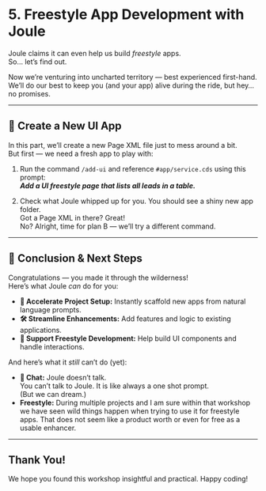 # 5. Freestyle App Development with Joule

Joule claims it can even help us build *freestyle* apps.  
So… let’s find out.

Now we’re venturing into uncharted territory — best experienced first-hand.  
We’ll do our best to keep you (and your app) alive during the ride, but hey… no promises.

---

## 🚀 Create a New UI App

In this part, we’ll create a new Page XML file just to mess around a bit.  
But first — we need a fresh app to play with:

1. Run the command `/add-ui` and reference `#app/service.cds` using this prompt:  
   **_Add a UI freestyle page that lists all leads in a table._**

2. Check what Joule whipped up for you. You should see a shiny new app folder.  
   Got a Page XML in there? Great!  
   No? Alright, time for plan B — we’ll try a different command.

---

## 🎉 Conclusion & Next Steps

Congratulations — you made it through the wilderness!  
Here’s what Joule *can* do for you:

- **🚀 Accelerate Project Setup:** Instantly scaffold new apps from natural language prompts.  
- **🛠️ Streamline Enhancements:** Add features and logic to existing applications.  
- **🎨 Support Freestyle Development:** Help build UI components and handle interactions.

And here’s what it *still* can’t do (yet):

- **💬 Chat:** Joule doesn’t talk.  
  You can’t talk to Joule. It is like always a one shot prompt.  
  (But we can dream.)
- **Freestyle:** During multiple projects and I am sure within that workshop we have seen wild things happen when trying to use it for freestyle apps. That does not seem like a product worth or even for free as a usable enhancer. 


---

## Thank You!

We hope you found this workshop insightful and practical. Happy coding!
